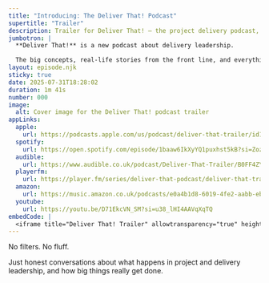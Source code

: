 ```yaml
---
title: "Introducing: The Deliver That! Podcast"
supertitle: "Trailer"
description: Trailer for Deliver That! — the project delivery podcast, with hosts Steve Hunton and Joe Baker
jumbotron: |
  **Deliver That!** is a new podcast about delivery leadership.

  The big concepts, real-life stories from the front line, and everything involved in the role of a Chief Delivery Officer.
layout: episode.njk
sticky: true
date: 2025-07-31T18:28:02
duration: 1m 41s
number: 000
image:
  alt: Cover image for the Deliver That! podcast trailer
appLinks:
  apple:
    url: https://podcasts.apple.com/us/podcast/deliver-that-trailer/id1822252579?i=1000714174139
  spotify:
    url: https://open.spotify.com/episode/1baaw6IkXyYQ1puxhst5kB?si=Zoz9edthQradINTvXkyG9w
  audible:
    url: https://www.audible.co.uk/podcast/Deliver-That-Trailer/B0FF4ZYYJW?source_code=ASSGB149080119000H&share_location=pdp
  playerfm:
    url: https://player.fm/series/deliver-that-podcast/deliver-that-trailer
  amazon:
    url: https://music.amazon.co.uk/podcasts/e0a4b1d8-6019-4fe2-aabb-eb3c2635c21c/episodes/5d2d4d7b-fe92-419d-9228-c932998fce46/deliver-that-podcast-deliver-that-trailer
  youtube:
    url: https://youtu.be/D71EkcVN_SM?si=u38_lHI4AAVqXqTQ
embedCode: |
  <iframe title="Deliver That! Trailer" allowtransparency="true" height="150" width="100%" style="border: none; min-width: min(100%, 430px);height:150px;" scrolling="no" data-name="pb-iframe-player" src="https://www.podbean.com/player-v2/?i=w8wkp-18e3aec-pb&from=pb6admin&share=1&download=1&rtl=0&fonts=Arial&skin=1&font-color=auto&logo_link=episode_page&btn-skin=654771" loading="lazy"></iframe>
---
```


No filters. No fluff.

Just honest conversations about what happens in project and delivery leadership, and how big things really get done.
